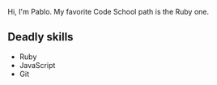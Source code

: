 Hi, I'm Pablo.
My favorite Code School path is the Ruby one.

Deadly skills
-------------
* Ruby
* JavaScript
* Git
